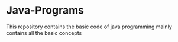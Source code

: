 # Java-Programs
This repository contains the basic code of java programming mainly contains all the basic concepts
